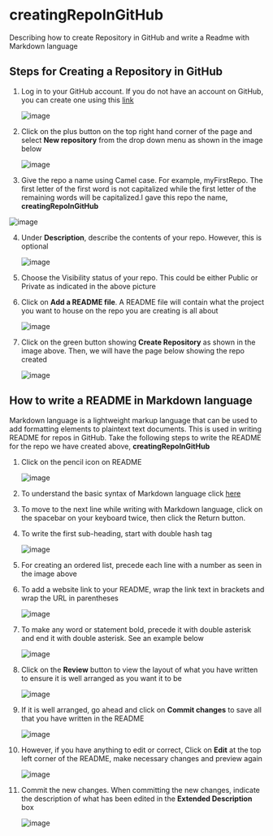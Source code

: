 # creatingRepoInGitHub
Describing how to create Repository in GitHub and write a Readme with Markdown language
## Steps for Creating a Repository in GitHub  
1. Log in to your GitHub account. If you do not have an account on GitHub, you can create one using this [link](https://github.com/)
   
   ![image](https://github.com/Yemmy-Oye/creatingRepoInGitHub/assets/129787413/53085f5c-5131-414c-bef3-f3ae612463e1)
 

  
2. Click on the plus button on the top right hand corner of the page and select **New repository** from the drop down menu as shown in the image below
   
   ![image](https://github.com/Yemmy-Oye/creatingRepoInGitHub/assets/129787413/e57f036d-287e-4fe2-9bd5-8ef3bcb72b55)



   
3. Give the repo a name using Camel case. For example, myFirstRepo. The first letter of the first word is not capitalized while the first letter of the remaining words will be 
   capitalized.I gave this repo the name, **creatingRepoInGitHub**
   
  ![image](https://github.com/Yemmy-Oye/creatingRepoInGitHub/assets/129787413/695e6396-28de-4045-a262-a13feb4e6ee2)  
  

   
4. Under **Description**, describe the contents of your repo. However, this is optional

   ![image](https://github.com/Yemmy-Oye/creatingRepoInGitHub/assets/129787413/c71da069-a9e4-4ca9-a59b-c7792da5f5c5)

   

5. Choose the Visibility status of your repo. This could be either Public or Private as indicated in the above picture
6. Click on **Add a README file**. A README file will contain what the project you want to house on the repo you are creating is all about

   ![image](https://github.com/Yemmy-Oye/creatingRepoInGitHub/assets/129787413/f210ae74-7933-4e38-8bdf-12a81a485322)
 
   

7. Click on the green button showing **Create Repository** as shown in the image above. Then, we will have the page below showing the repo created

   ![image](https://github.com/Yemmy-Oye/creatingRepoInGitHub/assets/129787413/088041f8-49fc-4c4d-82bf-f468e513b8d2)

     
##  How to write a README in Markdown language  
Markdown language is a lightweight markup language that can be used to add formatting elements to plaintext text documents. This is used in writing README for repos in GitHub. Take the following steps to write the README for the repo we have created above, **creatingRepoInGitHub**  
1. Click on the pencil icon on README

   ![image](https://github.com/Yemmy-Oye/creatingRepoInGitHub/assets/129787413/a4772606-6cd3-443c-a298-8f5b8690792f)

   

2. To understand the basic syntax of  Markdown language click [here](https://docs.github.com/en/get-started/writing-on-github/getting-started-with-writing-and-formatting-on-github/basic-writing-and-formatting-syntax)
3. To move to the next line while writing with Markdown language, click on the spacebar on your keyboard twice, then click the Return button.
4. To write the first sub-heading, start with double hash tag

   ![image](https://github.com/Yemmy-Oye/creatingRepoInGitHub/assets/129787413/a4bbe0ce-e34d-4585-a81b-4530e7fee6ee)



5. For creating an ordered list, precede each line with a number as seen in the image above
   
6. To add a website link to your README, wrap the link text in brackets and wrap the URL in parentheses

   ![image](https://github.com/Yemmy-Oye/creatingRepoInGitHub/assets/129787413/654fb435-4982-4b85-962d-9b8f6800361f)

7. To make any word or statement bold, precede it with double asterisk and end it with double asterisk. See an example below

   
   ![image](https://github.com/Yemmy-Oye/creatingRepoInGitHub/assets/129787413/31bb0a35-c785-4508-abb2-6abcc2bfef75)


    
8. Click on the **Review** button to view the layout of what you have written to ensure it is well arranged as you want it to be

   ![image](https://github.com/Yemmy-Oye/creatingRepoInGitHub/assets/129787413/8a1e9359-bf9e-4117-84d2-837c79f98b8a)

    
10. If it is well arranged, go ahead and click on **Commit changes** to save all that you have written in the README

    ![image](https://github.com/Yemmy-Oye/creatingRepoInGitHub/assets/129787413/f80bcf4e-453e-4fd2-a5af-57f29bcb34ca)

    
11. However, if you have anything to edit or correct, Click on **Edit** at the top left corner of the README, make necessary changes and preview again

    ![image](https://github.com/Yemmy-Oye/creatingRepoInGitHub/assets/129787413/7ba99b82-36d7-4b5f-866a-26fad291d43e)

    
12. Commit the new changes. When committing the new changes, indicate the description of what has been edited in the **Extended Description** box

    ![image](https://github.com/Yemmy-Oye/creatingRepoInGitHub/assets/129787413/635b609a-29f5-40b0-bee9-8cd223ef2b67)

    

    

                    



